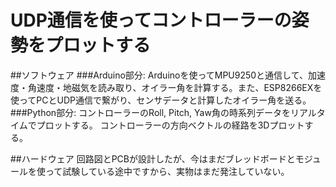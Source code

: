 # UDP通信を使ってコントローラーの姿勢をプロットする

##ソフトウェア
###Arduino部分:
Arduinoを使ってMPU9250と通信して、加速度・角速度・地磁気を読み取り、オイラー角を計算する。また、ESP8266EXを使ってPCとUDP通信で繋がり、センサデータと計算したオイラー角を送る。
###Python部分:
コントローラーのRoll, Pitch, Yaw角の時系列データをリアルタイムでプロットする。
コントローラーの方向ベクトルの経路を3Dプロットする。

##ハードウェア
回路図とPCBが設計したが、今はまだブレッドボードとモジュールを使って試験している途中ですから、実物はまだ発注していない。
